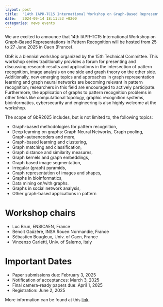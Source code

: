 ```yaml
---
layout: post
title:  "14th IAPR-TC15 International Workshop on Graph-Based Representations in Pattern Recognition"
date:   2024-09-14 18:11:53 +0200
categories: news events
---
```


We are excited to announce that 14th IAPR-TC15 International Workshop on Graph-Based Representations in Pattern Recognition will be hosted from 25 to 27 June 2025 in Caen (France).

GbR is a biennial workshop organized by the 15th Technical Committee. This workshop series traditionally provides a forum for presenting and discussing research results and applications in the intersection of pattern recognition, image analysis on one side and graph theory on the other side. Additionally, new emerging topics and approaches in graph representation learning and graph neural networks are becoming relevant in pattern recognition; researchers in this field are encouraged to actively participate. Furthermore, the application of graphs to pattern recognition problems in other fields like computational topology, graphic recognition systems, bioinformatics, cybersecurity and engineering is also highly welcome at the workshop.

The scope of GbR2025 includes, but is not limited to, the following topics:

- Graph-based methodologies for pattern recognition,
- Deep learning on graphs: Graph Neural Networks, Graph pooling, Graph-autoencoders and more,
- Graph-based learning and clustering,
- Graph matching and classification,
- Graph distance and similarity measures,
- Graph kernels and graph embeddings,
- Graph based image segmentation,
- Irregular (graph) pyramids,
- Graph representation of images and shapes,
- Graphs in bioinformatics,
- Data mining on/with graphs.
- Graphs in social network analysis,
- Other graph-based applications in pattern

# Workshop chairs
- Luc Brun, ENSICAEN, France
- Benoit Gaüzère, INSA Rouen Normandie, France
- Sébastien Bougleux, Univ. of Caen, France
- Vincenzo Carletti, Univ. of Salerno, Italy

# Important Dates
- Paper submissions due: February 3, 2025
- Notification of acceptances: March 3, 2025
- Final camera-ready papers due: April 1, 2025
- Registration: June 2, 2025

More information can be found at this [link](https://gbr2025.sciencesconf.org/).





